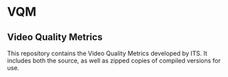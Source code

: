 # VQM
## Video Quality Metrics
This repository contains the Video Quality Metrics developed by ITS. It includes both the source, as well as zipped copies of compiled versions for use.
